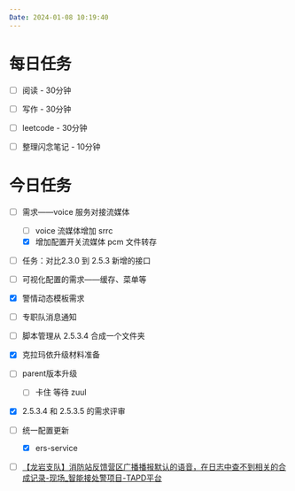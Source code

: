 ```yaml
---
Date: 2024-01-08 10:19:40
---
```


# 每日任务
- [ ] 阅读 - 30分钟
- [ ] 写作 - 30分钟
- [ ] leetcode - 30分钟
- [ ] 整理闪念笔记 - 10分钟


# 今日任务
- [ ] 需求——voice 服务对接流媒体
	- [ ] voice 流媒体增加 srrc
	- [x] 增加配置开关流媒体 pcm 文件转存
- [ ] 任务：对比2.3.0 到 2.5.3 新增的接口
- [ ] 可视化配置的需求——缓存、菜单等
- [x] 警情动态模板需求
- [ ] 专职队消息通知
- [ ]  脚本管理从 2.5.3.4 合成一个文件夹
- [x] 克拉玛依升级材料准备
- [ ] parent版本升级
	- [ ] 卡住 等待 zuul
- [x] 2.5.3.4 和 2.5.3.5 的需求评审
- [ ] 统一配置更新
	- [x] ers-service
- [ ] [【龙岩支队】消防站反馈营区广播播报默认的语音，在日志中查不到相关的合成记录-现场_智能接处警项目-TAPD平台](https://www.tapd.cn/43156223/bugtrace/bugs/view?bug_id=1143156223001761806)


